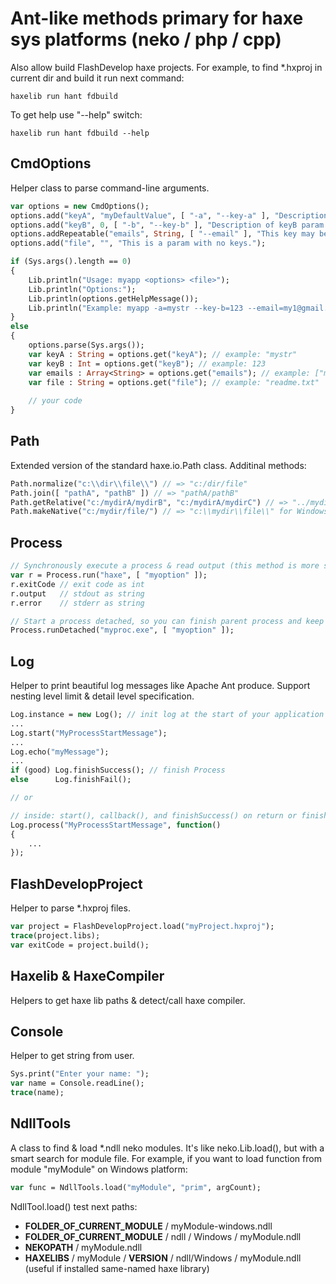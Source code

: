 Ant-like methods primary for haxe sys platforms (neko / php / cpp)
==================================================================

Also allow build FlashDevelop haxe projects. For example, to find *.hxproj in current dir and build it run next command:
```shell
haxelib run hant fdbuild 
```
To get help use "--help" switch:
```shell
haxelib run hant fdbuild --help
```

CmdOptions
----------
Helper class to parse command-line arguments.

```haxe
var options = new CmdOptions();
options.add("keyA", "myDefaultValue", [ "-a", "--key-a" ], "Description of keyA param.")
options.add("keyB", 0, [ "-b", "--key-b" ], "Description of keyB param.")
options.addRepeatable("emails", String, [ "--email" ], "This key may be specified several times.");
options.add("file", "", "This is a param with no keys.");

if (Sys.args().length == 0)
{
    Lib.println("Usage: myapp <options> <file>");
    Lib.println("Options:");
    Lib.println(options.getHelpMessage());
    Lib.println("Example: myapp -a=mystr --key-b=123 --email=my1@gmail.com --email=my2@gmail.com readme.txt");
}
else
{
    options.parse(Sys.args());
    var keyA : String = options.get("keyA"); // example: "mystr"
    var keyB : Int = options.get("keyB"); // example: 123
    var emails : Array<String> = options.get("emails"); // example: ["my1@gmail.com", "my2@gmail.com"]
    var file : String = options.get("file"); // example: "readme.txt"
    
    // your code
}
```

Path
----
Extended version of the standard haxe.io.Path class. Additinal methods:
```haxe
Path.normalize("c:\\dir\\file\\") // => "c:/dir/file"
Path.join([ "pathA", "pathB" ]) // => "pathA/pathB"
Path.getRelative("c:/mydirA/mydirB", "c:/mydirA/mydirC") // => "../mydirC"
Path.makeNative("c:/mydir/file/") // => "c:\\mydir\\file\\" for Windows, "c:/mydir/file/" for others

```

Process
-------
```haxe
// Synchronously execute a process & read output (this method is more stable than standard sys.io.Process.run()):
var r = Process.run("haxe", [ "myoption" ]);
r.exitCode // exit code as int
r.output   // stdout as string
r.error    // stderr as string

// Start a process detached, so you can finish parent process and keep child alive:
Process.runDetached("myproc.exe", [ "myoption" ]);
```

Log
---
Helper to print beautiful log messages like Apache Ant produce. Support nesting level limit & detail level specification.
```haxe
Log.instance = new Log(); // init log at the start of your application
...
Log.start("MyProcessStartMessage");
...
Log.echo("myMessage");
...
if (good) Log.finishSuccess(); // finish Process
else      Log.finishFail();

// or

// inside: start(), callback(), and finishSuccess() on return or finishFail() on exception.
Log.process("MyProcessStartMessage", function()
{
	...
});
```

FlashDevelopProject
-------------------
Helper to parse *.hxproj files.
```haxe
var project = FlashDevelopProject.load("myProject.hxproj");
trace(project.libs);
var exitCode = project.build();
```

Haxelib & HaxeCompiler
----------------------
Helpers to get haxe lib paths & detect/call haxe compiler.


Console
----------------------
Helper to get string from user.
```haxe
Sys.print("Enter your name: ");
var name = Console.readLine();
trace(name);

```

NdllTools
---------
A class to find & load *.ndll neko modules. It's like neko.Lib.load(), but with a smart search for module file.
For example, if you want to load function from module "myModule" on Windows platform:
```haxe
var func = NdllTools.load("myModule", "prim", argCount);
```
NdllTool.load() test next paths:

 * **FOLDER_OF_CURRENT_MODULE** / myModule-windows.ndll
 * **FOLDER_OF_CURRENT_MODULE** / ndll / Windows / myModule.ndll
 * **NEKOPATH** / myModule.ndll
 * **HAXELIBS** / myModule / **VERSION** / ndll/Windows / myModule.ndll (useful if installed same-named haxe library)